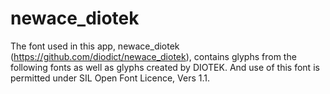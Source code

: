 # newace_diotek
The font used in this app, newace_diotek (https://github.com/diodict/newace_diotek), contains glyphs from the following fonts as well as glyphs created by DIOTEK. And use of this font is permitted under SIL Open Font Licence, Vers 1.1.
